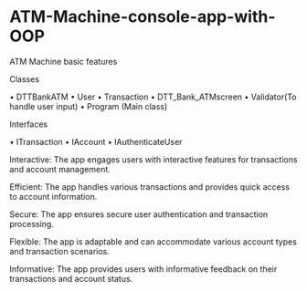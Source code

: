 # ATM-Machine-console-app-with-OOP
ATM Machine basic features

Classes

• DTTBankATM 
• User 
• Transaction
• DTT_Bank_ATMscreen 
• Validator(To handle user input)
• Program (Main class)

Interfaces

• ITransaction 
• IAccount
• IAuthenticateUser


Interactive: The app engages users with interactive features for transactions and account management.

Efficient: The app handles various transactions and provides quick access to account information.

Secure: The app ensures secure user authentication and transaction processing.

Flexible: The app is adaptable and can accommodate various account types and transaction scenarios.

Informative: The app provides users with informative feedback on their transactions and account status.
